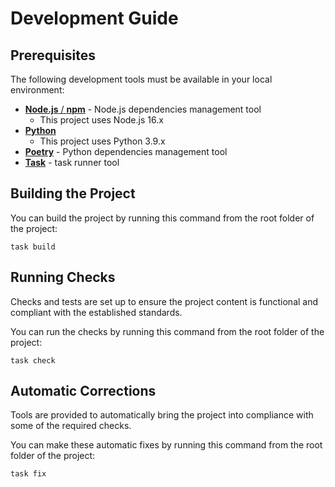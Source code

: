 <!-- Source: https://github.com/arduino/tooling-project-assets/blob/main/documentation-templates/contributor-guide/task/development.md -->

# Development Guide

## Prerequisites

The following development tools must be available in your local environment:

- [**Node.js** / **npm**](https://nodejs.org/en/download/) - Node.js dependencies management tool
  - <!-- NODE_VERSION -->
    This project uses Node.js 16.x
- [**Python**](https://wiki.python.org/moin/BeginnersGuide/Download)
  - <!-- PYTHON_VERSION -->
    This project uses Python 3.9.x
- [**Poetry**](https://python-poetry.org/docs/#installation) - Python dependencies management tool
- [**Task**](https://taskfile.dev/installation/) - task runner tool

## Building the Project

You can build the project by running this command from the root folder of the project:

```text
task build
```

## Running Checks

Checks and tests are set up to ensure the project content is functional and compliant with the established standards.

You can run the checks by running this command from the root folder of the project:

```text
task check
```

## Automatic Corrections

Tools are provided to automatically bring the project into compliance with some of the required checks.

You can make these automatic fixes by running this command from the root folder of the project:

```text
task fix
```

